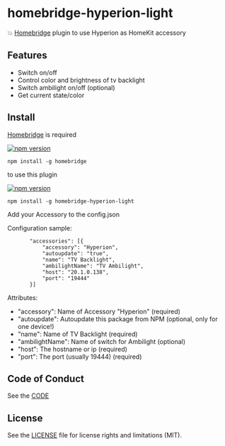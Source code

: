 # homebridge-hyperion-light
:collision: [Homebridge](https://github.com/nfarina/homebridge) plugin to use Hyperion as HomeKit accessory

## Features

- Switch on/off
- Control color and brightness of tv backlight
- Switch ambilight on/off (optional)
- Get current state/color

## Install

[Homebridge](https://github.com/nfarina/homebridge) is required

[![npm version](https://badge.fury.io/js/homebridge.svg)](https://badge.fury.io/js/homebridge)
```
npm install -g homebridge
```
to use this plugin

[![npm version](https://badge.fury.io/js/homebridge-hyperion-light.svg)](https://badge.fury.io/js/homebridge-hyperion-light)
```
npm install -g homebridge-hyperion-light
```
Add your Accessory to the config.json

Configuration sample:
 ```
        "accessories": [{
            "accessory": "Hyperion",
            "autoupdate": "true",
            "name": "TV Backlight",
            "ambilightName": "TV Ambilight",
            "host": "20.1.0.138",
            "port": "19444"
        }]
```

Attributes:

- "accessory": Name of Accessory "Hyperion" (required)
- "autoupdate": Autoupdate this package from NPM (optional, only for one device!)
- "name": Name of TV Backlight (required)
- "ambilightName": Name of switch for Ambilight (optional)
- "host": The hostname or ip (required)
- "port": The port (usually 19444) (required)

## Code of Conduct
See the [CODE](CODE_OF_CONDUCT.md) 

## License
See the [LICENSE](LICENSE.md) file for license rights and limitations (MIT).
